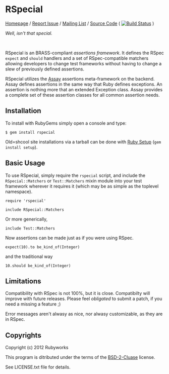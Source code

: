 # RSpecial

[Homepage](http://rubyworks.github.com/rspecial) /
[Report Issue](http://github.com/rubyworks/rspecial/issues) /
[Mailing List](http://groups.google.com/group/rubyworks-mailinglist) /
[Source Code](http://github.com/rubyworks/rspecial)
( [![Build Status](https://secure.travis-ci.org/rubyworks/rspecial.png)](http://travis-ci.org/rubyworks/rspecial) )

_Well, isn't that special._

<br/>

RSpecial is an BRASS-compliant *assertions framework*. It defines
the RSpec `expect` and `should` handlers and a set of RSpec-compatible matchers
allowing developers to change test frameworks without having to change
a slew of previously defined assertions.

RSpecial utilizes the [Assay](http://rubyworks.github.com/assay)
assertions meta-framework on the backend. Assay defines assertions
in the same way that Ruby defines exceptions. An assertion is nothing
more that an extended Exception class. Assay provides a complete set
of these assertion classes for all common assertion needs.


## Installation

To install with RubyGems simply open a console and type:

    $ gem install rspecial

Old=shcool site installations via a tarball can be done with [Ruby Setup](http://rubyworks.github.com/setup)
(`gem install setup`).


## Basic Usage

To use RSpecial, simply require the `rspecial` script, and include the `RSpecial::Matchers`
or `Test::Matchers` mixin module into your test framework wherever it requires
it (which may be as simple as the toplevel namespace).

    require 'rspecial'

    include RSpecial::Matchers

Or more generically,

    include Test::Matchers

Now assertions can be made just as if you were using RSpec.

    expect(10).to be_kind_of(Integer)
    
and the traditional way

    10.should be_kind_of(Integer)


## Limitations

Compatibility with RSpec is not 100%, but it is close. Compatibilty will improve
with future releases. Please feel _obligated_ to submit a patch, if you need
a missing a feature ;)

Error messages aren't alwasy as nice, nor alwasy customizable, as they are in RSpec. 


## Copyrights

Copyright (c) 2012 Rubyworks

This program is ditributed under the terms of the [BSD-2-Cluase](http://spdx.org/licenses/BSD-2-Clause) license.

See LICENSE.txt file for details.

